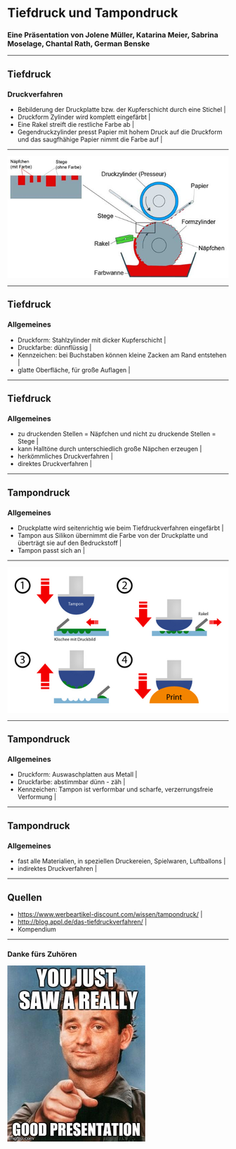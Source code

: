 # Tiefdruck und Tampondruck

### Eine Präsentation von Jolene Müller, Katarina Meier, Sabrina Moselage, Chantal Rath, German Benske

---

## Tiefdruck

### Druckverfahren

 - Bebilderung der Druckplatte bzw. der Kupferschicht durch eine Stichel |
 - Druckform Zylinder wird komplett eingefärbt |
 - Eine Rakel streift die restliche Farbe ab |
 - Gegendruckzylinder presst Papier mit hohem Druck auf die Druckform und das saugfhähige Papier nimmt die Farbe auf |

---

![Tiefdruck](assets/image/tiefdruck.jpg)

---

## Tiefdruck

### Allgemeines

- Druckform: Stahlzylinder mit dicker Kupferschicht |
- Druckfarbe: dünnflüssig |
- Kennzeichen: bei Buchstaben können kleine Zacken am Rand entstehen |
- glatte Oberfläche, für große Auflagen |

---

## Tiefdruck

### Allgemeines

- zu druckenden Stellen = Näpfchen und nicht zu druckende Stellen = Stege |
- kann Halltöne durch unterschiedlich große Näpchen erzeugen |
- herkömmliches Druckverfahren  |
- direktes Druckverfahren |

---

## Tampondruck

### Allgemeines

- Druckplatte wird seitenrichtig wie beim Tiefdruckverfahren eingefärbt |
- Tampon aus Silikon übernimmt die Farbe von der Druckplatte und überträgt sie auf den Bedruckstoff |
- Tampon passt sich an |

---

![Tampondruck](assets/image/tampondruck.jpg)

---

## Tampondruck

### Allgemeines

- Druckform: Auswaschplatten aus Metall |
- Druckfarbe: abstimmbar dünn - zäh |
- Kennzeichen: Tampon ist verformbar und scharfe, verzerrungsfreie Verformung |

---

## Tampondruck

### Allgemeines

- fast alle Materialien, in speziellen Druckereien, Spielwaren, Luftballons |
- indirektes Druckverfahren |

---

## Quellen
- https://www.werbeartikel-discount.com/wissen/tampondruck/ |
- http://blog.appl.de/das-tiefdruckverfahren/ |
- Kompendium 

---

### Danke fürs Zuhören

![Ende](assets/image/ending.jpg)

